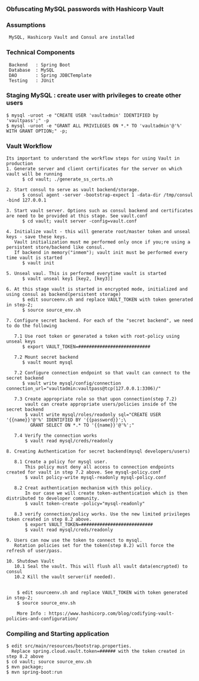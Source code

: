 ###  Obfuscating MySQL passwords with Hashicorp Vault

###  Assumptions
     MySQL, Hashicorp Vault and Consul are installed
     
###  Technical Components
     Backend   : Spring Boot
     Database  : MySQL
     DAO       : Spring JDBCTemplate
     Testing   : JUnit

###  Staging MySQL : create user with privileges to create other users
    $ mysql -uroot -e "CREATE USER 'vaultadmin' IDENTIFIED by 'vaultpass';" -p
    $ mysql -uroot -e "GRANT ALL PRIVILEGES ON *.* TO 'vaultadmin'@'%' WITH GRANT OPTION;" -p;

###  Vault Workflow
    Its important to understand the workflow steps for using Vault in production
    1. Generate server and client certificates for the server on which vault will be running
          $ cd vault; ./generate_ss_certs.sh

    2. Start consul to serve as vault backend/storage. 
          $ consul agent -server -bootstrap-expect 1 -data-dir /tmp/consul -bind 127.0.0.1
    
    3. Start vault server. Options such as consul backend and certificates are need to be provided at this stage. See vault.conf
          $ cd vault; vault server -config=vault.conf
    
    4. Initialize vault - this will generate root/master token and unseal keys - save these keys.
       Vault initialization must me performed only once if you;re using a persistent store/backend like consul. 
       If backend in memory("inmem"); vault init must be performed every time vault is started 
          $ vault init
    
    5. Unseal vaul. This is performed everytime vault is started
          $ vault unseal key1 [key2, [key3]]
    
    6. At this stage vault is started in encrypted mode, initialized and using consul as backend(persistent storage) 
          $ edit sourceenv.sh and replace VAULT_TOKEN with token generated in step-2;
          $ source source_env.sh
    
    7. Configure secret backend. For each of the "secret backend", we need to do the following
    
       7.1 Use root token or generated a token with root-policy using unseal keys
          $ export VAULT_TOKEN=########################### 
       
       7.2 Mount secret backend
          $ vault mount mysql
       
       7.2 Configure connection endpoint so that vault can connect to the secret backend
          $ vault write mysql/config/connection connection_url="vaultadmin:vaultpass@tcp(127.0.0.1:3306)/"
       
       7.3 Create appropriate role so that upon connection(step 7.2) 
           vault can create appropriate users/policies inside of the secret backend
           $ vault write mysql/roles/readonly sql="CREATE USER '{{name}}'@'%' IDENTIFIED BY '{{password}}';\
             GRANT SELECT ON *.* TO '{{name}}'@'%';"
       
       7.4 Verify the connection works
           $ vault read mysql/creds/readonly
    
    8. Creating Authentication for secret backend(mysql developers/users)
    
       8.1 Create a policy for mysql user. 
           This policy must deny all access to connection endpoints created for vault in step 7.2 above. See mysql-policy.conf
           $ vault policy-write mysql-readonly mysql-policy.conf
       
       8.2 Creat authentication mechanism with this policy. 
           In our case we will create token-authentication which is then distributed to developer community.
           $ vault token-create -policy="mysql-readonly"
       
       8.3 verify connection/policy works. Use the new limited privileges token created in step 8.2 above.
           $ export VAULT_TOKEN=########################### 
           $ vault read mysql/creds/readonly
    
    9. Users can now use the token to connect to mysql. 
       Rotation policies set for the token(step 8.2) will force the refresh of user/pass.
    
    10. Shutdown Vault
       10.1 Seal the vault. This will flush all vault data(encrypted) to consul
       10.2 Kill the vault server(if needed). 


        $ edit sourceenv.sh and replace VAULT_TOKEN with token generated in step-2;
        $ source source_env.sh
        
        More Info : https://www.hashicorp.com/blog/codifying-vault-policies-and-configuration/
    
###  Compiling and Starting application 
    $ edit src/main/resources/bootstrap.properties. 
      Replace spring.cloud.vault.token=###### with the token created in step 8.2 above
    $ cd vault; source source_env.sh
    $ mvn package;
    $ mvn spring-boot:run
